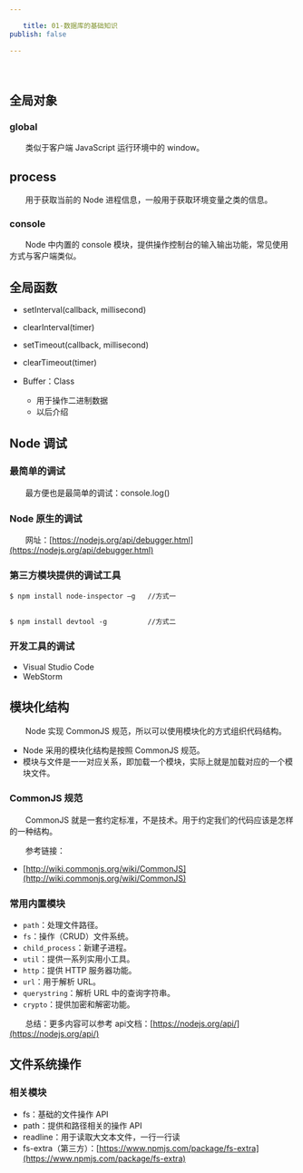 ```yaml
---

　　title: 01-数据库的基础知识
publish: false

---
```


　　<ArticleTopAd></ArticleTopAd>

## 全局对象

### global

　　类似于客户端 JavaScript 运行环境中的 window。

## process

　　用于获取当前的 Node 进程信息，一般用于获取环境变量之类的信息。

### console

　　Node 中内置的 console 模块，提供操作控制台的输入输出功能，常见使用方式与客户端类似。

## 全局函数

- setInterval(callback, millisecond)
- clearInterval(timer)
- setTimeout(callback, millisecond)
- clearTimeout(timer)
- Buffer：Class

  - 用于操作二进制数据
  - 以后介绍

## Node 调试

### 最简单的调试

　　最方便也是最简单的调试：console.log()

### Node 原生的调试

　　网址：[https://nodejs.org/api/debugger.html](https://nodejs.org/api/debugger.html)

### 第三方模块提供的调试工具

```
$ npm install node-inspector –g   //方式一


$ npm install devtool -g          //方式二
```

### 开发工具的调试

- Visual Studio Code
- WebStorm

## 模块化结构

　　Node 实现 CommonJS 规范，所以可以使用模块化的方式组织代码结构。

- Node 采用的模块化结构是按照 CommonJS 规范。
- 模块与文件是一一对应关系，即加载一个模块，实际上就是加载对应的一个模块文件。

### CommonJS 规范

　　CommonJS 就是一套约定标准，不是技术。用于约定我们的代码应该是怎样的一种结构。

　　参考链接：

- [http://wiki.commonjs.org/wiki/CommonJS](http://wiki.commonjs.org/wiki/CommonJS)

### 常用内置模块

- `path`：处理文件路径。
- `fs`：操作（CRUD）文件系统。
- `child_process`：新建子进程。
- `util`：提供一系列实用小工具。
- `http`：提供 HTTP 服务器功能。
- `url`：用于解析 URL。
- `querystring`：解析 URL 中的查询字符串。
- `crypto`：提供加密和解密功能。

　　总结：更多内容可以参考 api文档：[https://nodejs.org/api/](https://nodejs.org/api/)

## 文件系统操作

### 相关模块

- fs：基础的文件操作 API
- path：提供和路径相关的操作 API
- readline：用于读取大文本文件，一行一行读
- fs-extra（第三方）：[https://www.npmjs.com/package/fs-extra](https://www.npmjs.com/package/fs-extra)
